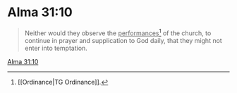 # Alma 31:10

> Neither would they observe the <u>performances</u>[^a] of the church, to continue in prayer and supplication to God daily, that they might not enter into temptation.

[Alma 31:10](https://www.churchofjesuschrist.org/study/scriptures/bofm/alma/31?lang=eng&id=p10#p10)


[^a]: [[Ordinance|TG Ordinance]].  
